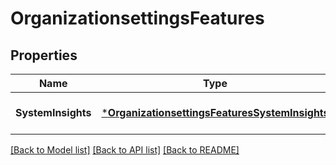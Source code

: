 # OrganizationsettingsFeatures

## Properties
Name | Type | Description | Notes
------------ | ------------- | ------------- | -------------
**SystemInsights** | [***OrganizationsettingsFeaturesSystemInsights**](organizationsettings_features_systemInsights.md) |  | [optional] [default to null]

[[Back to Model list]](../README.md#documentation-for-models) [[Back to API list]](../README.md#documentation-for-api-endpoints) [[Back to README]](../README.md)


